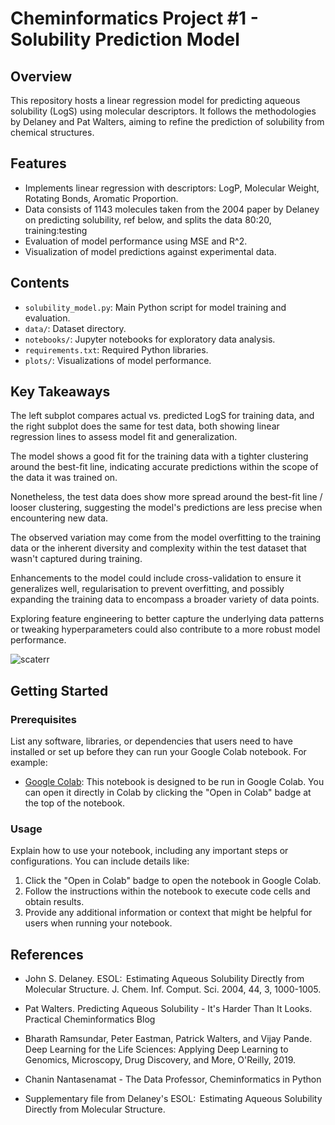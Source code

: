 # Cheminformatics Project #1 - Solubility Prediction Model

## Overview

This repository hosts a linear regression model for predicting aqueous solubility (LogS) using molecular descriptors. It follows the methodologies by Delaney and Pat Walters, aiming to refine the prediction of solubility from chemical structures.

## Features

- Implements linear regression with descriptors: LogP, Molecular Weight, Rotating Bonds, Aromatic Proportion.
- Data consists of 1143 molecules taken from the 2004 paper by Delaney on predicting solubility, ref below, and splits the data 80:20, training:testing
- Evaluation of model performance using MSE and R^2.
- Visualization of model predictions against experimental data.

## Contents

- `solubility_model.py`: Main Python script for model training and evaluation.
- `data/`: Dataset directory.
- `notebooks/`: Jupyter notebooks for exploratory data analysis.
- `requirements.txt`: Required Python libraries.
- `plots/`: Visualizations of model performance.

## Key Takeaways
The left subplot compares actual vs. predicted LogS for training data, and the right subplot does the same for test data, both showing linear regression lines to assess model fit and generalization.

The model shows a good fit for the training data with a tighter clustering around the best-fit line, indicating accurate predictions within the scope of the data it was trained on.

Nonetheless, the test data does show more spread around the best-fit line / looser clustering, suggesting the model's predictions are less precise when encountering new data.

The observed variation may come from the model overfitting to the training data or the inherent diversity and complexity within the test dataset that wasn't captured during training.

Enhancements to the model could include cross-validation to ensure it generalizes well, regularisation to prevent overfitting, and possibly expanding the training data to encompass a broader variety of data points.

Exploring feature engineering to better capture the underlying data patterns or tweaking hyperparameters could also contribute to a more robust model performance.

![scaterr](https://github.com/lankan01/cheminfor_projects/assets/108777684/72e9bc87-23b9-4788-8ae2-7682e351524f)


## Getting Started

### Prerequisites

List any software, libraries, or dependencies that users need to have installed or set up before they can run your Google Colab notebook. For example:

- [Google Colab](https://colab.research.google.com/): This notebook is designed to be run in Google Colab. You can open it directly in Colab by clicking the "Open in Colab" badge at the top of the notebook.

### Usage

Explain how to use your notebook, including any important steps or configurations. You can include details like:

1. Click the "Open in Colab" badge to open the notebook in Google Colab.
2. Follow the instructions within the notebook to execute code cells and obtain results.
3. Provide any additional information or context that might be helpful for users when running your notebook.


## References
- John S. Delaney. ESOL:  Estimating Aqueous Solubility Directly from Molecular Structure. J. Chem. Inf. Comput. Sci. 2004, 44, 3, 1000-1005.

- Pat Walters. Predicting Aqueous Solubility - It's Harder Than It Looks. Practical Cheminformatics Blog

- Bharath Ramsundar, Peter Eastman, Patrick Walters, and Vijay Pande. Deep Learning for the Life Sciences: Applying Deep Learning to Genomics, Microscopy, Drug Discovery, and More, O'Reilly, 2019.

- Chanin Nantasenamat - The Data Professor, Cheminformatics in Python
  
- Supplementary file from Delaney's ESOL:  Estimating Aqueous Solubility Directly from Molecular Structure.

